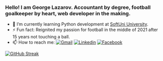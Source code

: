### Hello! I am George Lazarov. Accountant by degree, football goalkeeper by heart, web developer in the making.

<!--
**Moramarth/Moramarth** is a ✨ _special_ ✨ repository because its `README.md` (this file) appears on your GitHub profile.

Here are some ideas to get you started:

- 🔭 I’m currently working on ...
- 🌱 I’m currently learning ...
- 👯 I’m looking to collaborate on ...
- 🤔 I’m looking for help with ...
- 💬 Ask me about ...
- 📫 How to reach me: ...
- 😄 Pronouns: ...
- ⚡ Fun fact: ...
-->

- 🌱 I’m currently learning Python development at [SoftUni University](https://softuni.bg/).
- ⚡ Fun fact: Reignited my passion for football in the middle of 2021 after 15 years not touching a ball.
- 📫 How to reach me: [![Gmail](https://img.shields.io/badge/-Gmail-c14438?style=flat&logo=Gmail&logoColor=white)](mailto:george.y.lazarov@gmail.com) [![Linkedin](https://img.shields.io/badge/-LinkedIn-blue?style=flat&logo=Linkedin&logoColor=white)](https://www.linkedin.com/in/george-y-lazarov) [![Facebook](https://img.shields.io/badge/-Facebook-1877F2?style=flate&logo=facebook&logoColor=white)](https://www.facebook.com/george.lazarov.1)


[![GitHub Streak](http://github-readme-streak-stats.herokuapp.com?user=Moramarth&theme=python-dark)](https://git.io/streak-stats)
